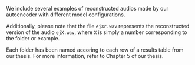 We include several examples of reconstructed audios made by our autoencoder with different model configurations.

Additionally, please note that the file `ejXr.wav` represents the reconstructed version of the audio `ejX.wav`, where `X` is simply a number corresponding to the folder or example.

Each folder has been named accoring to each row of a results table from our thesis. For more information, refer to Chapter 5 of our thesis.
